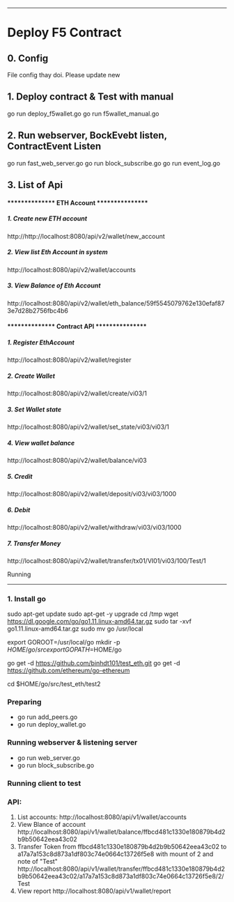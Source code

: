 **********************************************************************************************
# Deploy F5 Contract

## 0. Config
File config thay doi. Please update new

## 1. Deploy contract & Test with manual
go run deploy_f5wallet.go
 go run f5wallet_manual.go

## 2. Run webserver, BockEvebt listen, ContractEvent Listen
go run fast_web_server.go
go run block_subscribe.go
go run event_log.go

## 3. List of Api
#### **************  ETH Account ***************
##### 1. Create new ETH account
http://http://localhost:8080/api/v2/wallet/new_account

##### 2. View list Eth Account in system
http://localhost:8080/api/v2/wallet/accounts

##### 3. View Balance of Eth Account
http://localhost:8080/api/v2/wallet/eth_balance/59f5545079762e130efaf873e7d28b2756fbc4b6

#### **************  Contract API ***************
##### 1. Register EthAccount
http://localhost:8080/api/v2/wallet/register

##### 2. Create Wallet
http://localhost:8080/api/v2/wallet/create/vi03/1

##### 3. Set Wallet state
http://localhost:8080/api/v2/wallet/set_state/vi03/vi03/1

##### 4. View wallet balance
http://localhost:8080/api/v2/wallet/balance/vi03

##### 5. Credit
http://localhost:8080/api/v2/wallet/deposit/vi03/vi03/1000

##### 6. Debit
http://localhost:8080/api/v2/wallet/withdraw/vi03/vi03/1000

##### 7. Transfer Money
http://localhost:8080/api/v2/wallet/transfer/tx01/VI01/vi03/100/Test/1

Running
**********************************************************************************************
### 1. Install go
sudo apt-get update
sudo apt-get -y upgrade
cd /tmp
wget https://dl.google.com/go/go1.11.linux-amd64.tar.gz
sudo tar -xvf go1.11.linux-amd64.tar.gz
sudo mv go /usr/local

export GOROOT=/usr/local/go
mkdir -p $HOME/go/src
export GOPATH=$HOME/go

go get -d https://github.com/binhdt101/test_eth.git
go get -d https://github.com/ethereum/go-ethereum

cd $HOME/go/src/test_eth/test2
### Preparing

+ go run add_peers.go
+ go run deploy_wallet.go
### Running webserver & listening server

+ go run web_server.go
+ go run block_subscribe.go
### Running client to test

### API:
1. List accounts:
http://localhost:8080/api/v1/wallet/accounts
2. View Blance of account
http://localhost:8080/api/v1/wallet/balance/ffbcd481c1330e180879b4d2b9b50642eea43c02
3. Transfer Token from ffbcd481c1330e180879b4d2b9b50642eea43c02  to a17a7a153c8d873a1df803c74e0664c13726f5e8 with mount of 2 and note of "Test"
http://localhost:8080/api/v1/wallet/transfer/ffbcd481c1330e180879b4d2b9b50642eea43c02/a17a7a153c8d873a1df803c74e0664c13726f5e8/2/Test
4. View report
http://localhost:8080/api/v1/wallet/report
